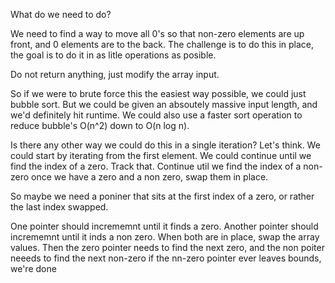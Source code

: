 What do we need to do?

We need to find a way to move all 0's so that non-zero elements are up front, and 0 elements are to the back.
The challenge is to do this in place, the goal is to do it in as litle operations as posible.

Do not return anything, just modify the array input.

So if we were to brute force this the easiest way possible, we could just bubble sort. But we could be given an absoutely massive input length, and we'd definitely hit runtime.
We could also use a faster sort operation to reduce bubble's O(n^2) down to O(n log n).

Is there any other way we could do this in a single iteration?
Let's think.
We could start by iterating from the first element.
We could continue until we find the index of a zero.
Track that.
Continue util we find the index of a non-zero
once we have a zero and a non zero, swap them in place.

So maybe we need a poniner that sits at the first index of a zero, or rather the last index swapped. 

One pointer should incrememnt until it finds a zero.
Another pointer should incrememnt until it inds a non zero.
When both are in place, 
swap the array values.
Then the zero pointer needs to find the next zero,
and the non poiter neeeds to find the next non-zero
if the nn-zero pointer ever leaves bounds, we're done